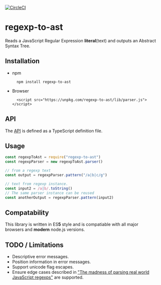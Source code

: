 [![CircleCI](https://circleci.com/gh/bd82/regexp-to-ast.svg?style=svg)](https://circleci.com/gh/bd82/regexp-to-ast)

# regexp-to-ast

Reads a JavaScript Regular Expression **literal**(text) and outputs an Abstract Syntax Tree.

## Installation 

* npm
  ```
    npm install regexp-to-ast
  ```
* Browser
  ```
    <script src="https://unpkg.com/regexp-to-ast/lib/parser.js"></script>
  ```

## API

The [API](https://github.com/bd82/regexp-to-ast/blob/master/api.d.ts) is defined as a TypeScript definition file.

## Usage
```javascript
const regexpToAst = require("regexp-to-ast")
const regexpParser = new regexpToAst.parser()

// from a regexp text
const output = regexpParser.pattern("/a|b|c/g")

// text from regexp instance.
const input2 = /a|b/.toString()
// The same parser instance can be reused
const anotherOutput = regexpParser.pattern(input2)
```

## Compatability 

This library is written in ES**5** style and is compatiable with all major browsers and **modern** node.js versions.

## TODO / Limitations

* Descriptive error messages.
* Position information in error messages.
* Support unicode flag escapes.
* Ensure edge cases described in ["The madness of parsing real world JavaScript regexps"](https://hackernoon.com/the-madness-of-parsing-real-world-javascript-regexps-d9ee336df983) are supported.

